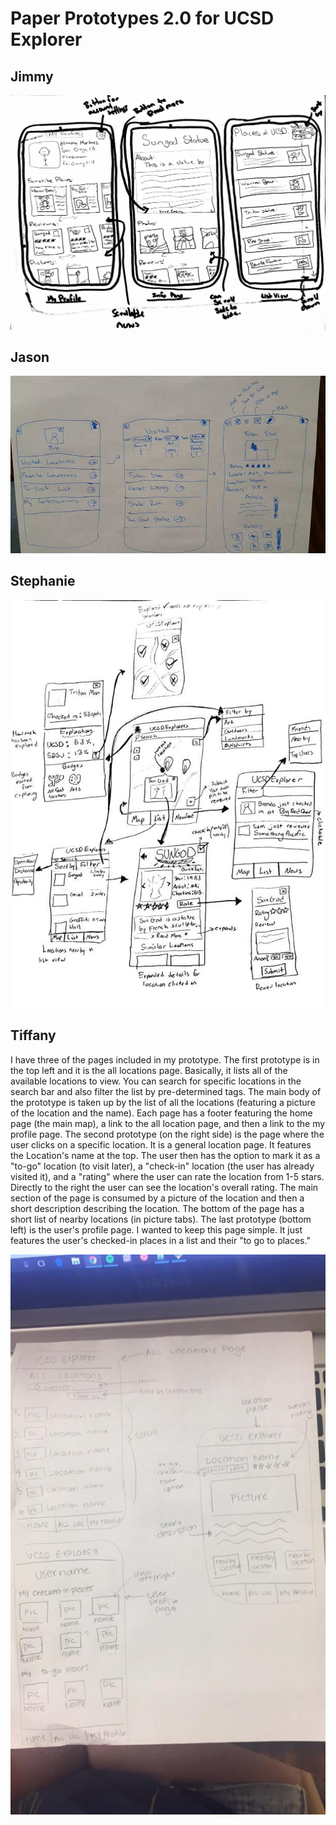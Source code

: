<h1> Paper Prototypes 2.0 for UCSD Explorer </h1>

<h2> Jimmy</h2>
<p> </p>

![alt text][jimmy_prop]

<h2> Jason </h2>
<p> 
</p>

![alt text][jason_prop]

<h2> Stephanie </h2>
<p>  </p>

![alt text][steph_prop]

<h2> Tiffany </h2>
<p> I have three of the pages included in my prototype. The first prototype is in the top left and it is the all locations page. Basically, it lists all of the available locations to view. You can search for specific locations in the search bar and also filter the list by pre-determined tags. The main body of the prototype is taken up by the list of all the locations (featuring a picture of the location and the name). Each page has a footer featuring the home page (the main map), a link to the all location page, and then a link to the my profile page. The second prototype (on the right side) is the page where the user clicks on a specific location. It is a general location page. It features the Location's name at the top. The user then has the option to mark it as a "to-go" location (to visit later), a "check-in" location (the user has already visited it), and a "rating" where the user can rate the location from 1-5 stars. Directly to the right the user can see the location's overall rating.
The main section of the page is consumed by a picture of the location and then a short description describing the location. The bottom of the page has a short list of nearby locations (in picture tabs). The last prototype (bottom left) is the user's profile page. I wanted to keep this page simple. It just features the user's checked-in places in a list and their "to go to places." </p>

![alt text][tiff_prop]


[tiff_prop]: images/prototypes/tiff_2.jpg "Tiffany's prototype" 
[jimmy_prop]: images/prototypes/jimmy_2.jpg "Jimmy's prototype"
[jason_prop]: images/prototypes/jason_2.jpg "Jason's prototype"
[steph_prop]: images/prototypes/steph_2.jpg "Stephanie's prototype"
